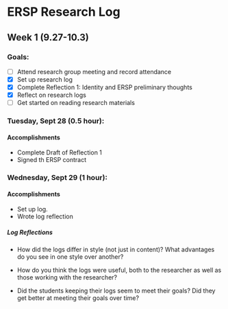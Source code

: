 # ERSP Research Log
## Week 1 (9.27-10.3)
### Goals:

- [ ] Attend research group meeting and record attendance
- [x] Set up research log
- [x] Complete Reflection 1: Identity and ERSP preliminary thoughts
- [x] Reflect on research logs
- [ ] Get started on reading research materials

### Tuesday, Sept 28 (0.5 hour):
#### Accomplishments
- Complete Draft of Reflection 1
- Signed th ERSP contract

### Wednesday, Sept 29 (1 hour):
#### Accomplishments
- Set up log.
- Wrote log reflection

##### Log Reflections
- How did the logs differ in style (not just in content)? What advantages do you see in one style over another?
 
- How do you think the logs were useful, both to the researcher as well as those working with the researcher?

- Did the students keeping their logs seem to meet their goals? Did they get better at meeting their goals over time?



